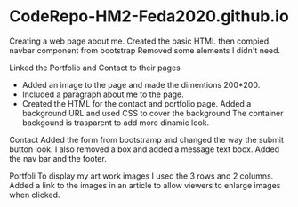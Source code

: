 # CodeRepo-HM2-Feda2020.github.io
Creating a web page about me. 
Created the basic HTML then compied navbar component from bootstrap 
Removed some elements I didn't need.

Linked the Portfolio and Contact to their pages

* Added an image to the page and made the dimentions 200*200.
* Included a paragraph about me to the page. 
* Created the HTML for the contact and portfolio page. 
Added a background URL and used CSS to cover the background
The container backgound is trasparent to add more dinamic look. 

Contact
Added the form from bootstramp and changed the way the submit button look. I also removed a box and added a message text boox.
Added the nav bar and the footer. 

Portfoli
To display my art work images I used the 3 rows and 2 columns. 
Added a link to the images in an <a> article to allow viewers to enlarge images when clicked.